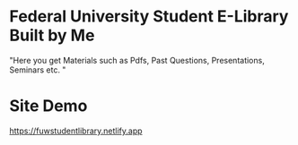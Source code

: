 # Federal University Student E-Library Built by Me
"Here you get Materials such as Pdfs, Past Questions, Presentations, Seminars etc. "

# Site Demo
https://fuwstudentlibrary.netlify.app
